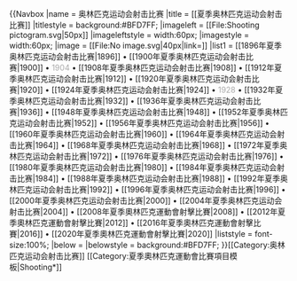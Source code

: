 {{Navbox
|name = 奥林匹克运动会射击比赛
|title = [[夏季奥林匹克运动会射击比赛]]
|titlestyle = background:#BFD7FF;
|imageleft = [[File:Shooting pictogram.svg|50px]]
|imageleftstyle = width:60px; <!-- minimize width used by left image cell -->
|imagestyle = width:60px; <!-- same as imageleftstyle to center the list -->
|image = [[File:No image.svg|40px|link=]] <!-- empty right image to center the list -->
|list1 = [[1896年夏季奥林匹克运动会射击比赛|1896]]&nbsp;• [[1900年夏季奥林匹克运动会射击比赛|1900]]&nbsp;• <span style="color:#aaa">1904</span>&nbsp;• [[1908年夏季奥林匹克运动会射击比赛|1908]]&nbsp;• [[1912年夏季奥林匹克运动会射击比赛|1912]]&nbsp;• [[1920年夏季奥林匹克运动会射击比赛|1920]]&nbsp;• [[1924年夏季奥林匹克运动会射击比赛|1924]]&nbsp;• <span style="color:#aaa">1928</span>&nbsp;• [[1932年夏季奥林匹克运动会射击比赛|1932]]&nbsp;• [[1936年夏季奥林匹克运动会射击比赛|1936]]&nbsp;• [[1948年夏季奥林匹克运动会射击比赛|1948]]&nbsp;• [[1952年夏季奥林匹克运动会射击比赛|1952]]&nbsp;• [[1956年夏季奥林匹克运动会射击比赛|1956]]&nbsp;• [[1960年夏季奥林匹克运动会射击比赛|1960]]&nbsp;• [[1964年夏季奥林匹克运动会射击比赛|1964]]&nbsp;• [[1968年夏季奥林匹克运动会射击比赛|1968]]&nbsp;• [[1972年夏季奥林匹克运动会射击比赛|1972]]&nbsp;• [[1976年夏季奥林匹克运动会射击比赛|1976]]&nbsp;• [[1980年夏季奥林匹克运动会射击比赛|1980]]&nbsp;• [[1984年夏季奥林匹克运动会射击比赛|1984]]&nbsp;• [[1988年夏季奥林匹克运动会射击比赛|1988]]&nbsp;• [[1992年夏季奥林匹克运动会射击比赛|1992]]&nbsp;• [[1996年夏季奥林匹克运动会射击比赛|1996]]&nbsp;• [[2000年夏季奥林匹克运动会射击比赛|2000]]&nbsp;• [[2004年夏季奥林匹克运动会射击比赛|2004]]&nbsp;• [[2008年夏季奧林匹克運動會射擊比賽|2008]]&nbsp;• [[2012年夏季奧林匹克運動會射擊比賽|2012]]&nbsp;• [[2016年夏季奧林匹克運動會射擊比賽|2016]]&nbsp;• [[2020年夏季奧林匹克運動會射擊比賽|2020]]
|liststyle = font-size:100%;
|below =
|belowstyle = background:#BFD7FF;
}}<includeonly>[[Category:奥林匹克运动会射击比赛]]</includeonly><noinclude>
[[Category:夏季奧林匹克運動會比賽項目模板|Shooting*]]
</noinclude>